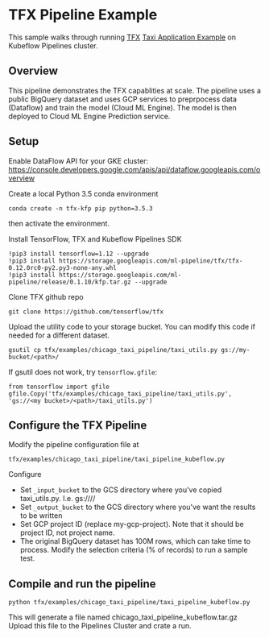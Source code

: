 # TFX Pipeline Example

This sample walks through running [TFX](https://github.com/tensorflow/tfx) [Taxi Application Example](https://github.com/tensorflow/tfx/tree/master/examples/chicago_taxi_pipeline) on Kubeflow Pipelines cluster. 

## Overview

This pipeline demonstrates the TFX capablities at scale. The pipeline uses a public BigQuery dataset and uses GCP services to preprpocess data (Dataflow) and train the model (Cloud ML Engine). The model is then deployed to Cloud ML Engine Prediction service.


## Setup

Enable DataFlow API for your GKE cluster: <https://console.developers.google.com/apis/api/dataflow.googleapis.com/overview>

Create a local Python 3.5 conda environment
```
conda create -n tfx-kfp pip python=3.5.3
```
then activate the environment.


Install TensorFlow, TFX and Kubeflow Pipelines SDK
```
!pip3 install tensorflow=1.12 --upgrade
!pip3 install https://storage.googleapis.com/ml-pipeline/tfx/tfx-0.12.0rc0-py2.py3-none-any.whl 
!pip3 install https://storage.googleapis.com/ml-pipeline/release/0.1.10/kfp.tar.gz --upgrade
```

Clone TFX github repo
```
git clone https://github.com/tensorflow/tfx
```

Upload the utility code to your storage bucket. You can modify this code if needed for a different dataset.
```
gsutil cp tfx/examples/chicago_taxi_pipeline/taxi_utils.py gs://my-bucket/<path>/
```

If gsutil does not work, try `tensorflow.gfile`:
```
from tensorflow import gfile
gfile.Copy('tfx/examples/chicago_taxi_pipeline/taxi_utils.py', 'gs://<my bucket>/<path>/taxi_utils.py')
```

## Configure the TFX Pipeline

Modify the pipeline configuration file at 
```
tfx/examples/chicago_taxi_pipeline/taxi_pipeline_kubeflow.py
```
Configure 
- Set `_input_bucket` to the GCS directory where you've copied taxi_utils.py. I.e. gs://<my bucket>/<path>/
- Set `_output_bucket` to the GCS directory where you've want the results to be written
- Set GCP project ID (replace my-gcp-project). Note that it should be project ID, not project name.
- The original BigQuery dataset has 100M rows, which can take time to process. Modify the selection criteria (% of records) to run a sample test. 

## Compile and run the pipeline
```
python tfx/examples/chicago_taxi_pipeline/taxi_pipeline_kubeflow.py
```
This will generate a file named chicago_taxi_pipeline_kubeflow.tar.gz 
Upload this file to the Pipelines Cluster and crate a run.

